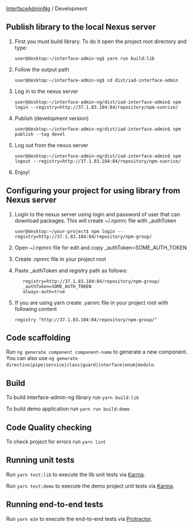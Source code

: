 [InterfaceAdminNg](../README.md) / Development

## Publish library to the local Nexus server

1. First you must build library. To do it open the project root directory and type: 

    ```
    user@desktop:~/interface-admin-ng$ yarn run build:lib
    ```

2. Follow the output path

    ```
    user@desktop:~/interface-admin-ng$ cd dist/iad-interface-admin
    ```

3. Log in to the nexus server

    ```
    user@desktop:~/interface-admin-ng/dist/iad-interface-admin$ npm login --registry=http://37.1.83.184:84/repository/npm-sunrise/
    ```

4. Publish (development version)
    
    ```
    user@desktop:~/interface-admin-ng/dist/iad-interface-admin$ npm publish --tag devel
    ```

5. Log out from the nexus server

    ```
    user@desktop:~/interface-admin-ng/dist/iad-interface-admin$ npm logout --registry=http://37.1.83.184:84/repository/npm-sunrise/
    ```

6. Enjoy!

## Configuring your project for using library from Nexus server

1. Login to the nexus server using login and password of user that can download packages. This will create ~/.npmrc file with _authToken

    ```
    user@desktop:~/your-project$ npm login --registry=http://37.1.83.184:84/repository/npm-group/
    ```
2. Open ~/.npmrc file for edit and copy _authToken=SOME_AUTH_TOKEN

3. Create .npmrc file in your project root

4. Paste _authToken and registry path as follows:

    ```
       registry=http://37.1.83.184:84/repository/npm-group/
       _authToken=SOME_AUTH_TOKEN
       always-auth=true
    ```
5. If you are using yarn create .yarnrc file in your project root with following content

    ```
    registry "http://37.1.83.184:84/repository/npm-group/"
    
    ```

## Code scaffolding

Run `ng generate component component-name` to generate a new component. You can also use `ng generate directive|pipe|service|class|guard|interface|enum|module`.

## Build

To build interface-admin-ng library run `yarn build:lib`

To build demo application run `yarn run build:demo`

## Code Quality checking

To check project for errors run `yarn lint`

## Running unit tests

Run `yarn test:lib` to execute the lib unit tests via [Karma](https://karma-runner.github.io).

Run `yarn test:demo` to execute the demo project unit tests via [Karma](https://karma-runner.github.io).

## Running end-to-end tests

Run `yarn e2e` to execute the end-to-end tests via [Protractor](http://www.protractortest.org/).
